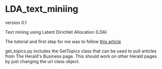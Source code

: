 # LDA_text_miniing
version 0.1

Text mining using Latent Dirichlet Allocation (LDA)

The tutorial and first step for me was to follow [this article](https://www.analyticsvidhya.com/blog/2016/08/beginners-guide-to-topic-modeling-in-python/?fbclid=IwAR2FS4JheuH1TWWAILOqNtvybpAYD8U_y2RMWhrzymNgRLCWpXmxnn8rFU8)

get_topics.py includes the GetTopics class that can be used to pull 
articles from The Herald's Business page. This should work on other 
Herald pages by just changing the url class object.